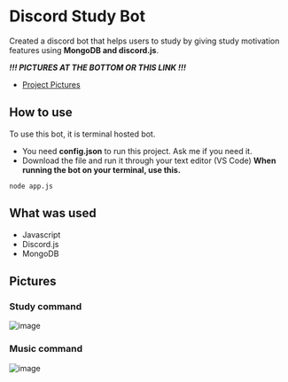 # Discord Study Bot

Created a discord bot that helps users to study by giving study motivation features using **MongoDB and discord.js**.

***!!! PICTURES AT THE BOTTOM OR THIS LINK !!!***
- [Project Pictures](https://flic.kr/s/aHsmWrZ9Jg)


## How to use
To use this bot, it is terminal hosted bot.
- You need **config.json** to run this project. Ask me if you need it.
- Download the file and run it through your text editor (VS Code)
**When running the bot on your terminal, use this.**

```
node app.js
```

## What was used
- Javascript
- Discord.js
- MongoDB

## Pictures

### Study command

![image](https://user-images.githubusercontent.com/77949696/129763423-e1f963be-abb0-47f9-9e26-21317ff84881.png)

### Music command

![image](https://user-images.githubusercontent.com/77949696/129763354-593a36d8-64ad-473b-832a-2c802d6b48a1.png)

